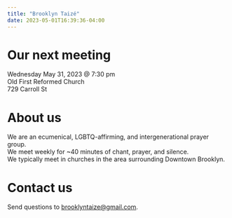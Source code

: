 ```yaml
---
title: "Brooklyn Taizé"
date: 2023-05-01T16:39:36-04:00
---
```


# Our next meeting
Wednesday May 31, 2023 @ 7:30 pm  
Old First Reformed Church  
729 Carroll St

# About us
We are an ecumenical, LGBTQ-affirming, and intergenerational prayer group.  
We meet weekly for ~40 minutes of chant, prayer, and silence.  
We typically meet in churches in the area surrounding Downtown Brooklyn.

# Contact us
Send questions to [brooklyntaize@gmail.com](mailto:brooklyntaize@gmail.com).

